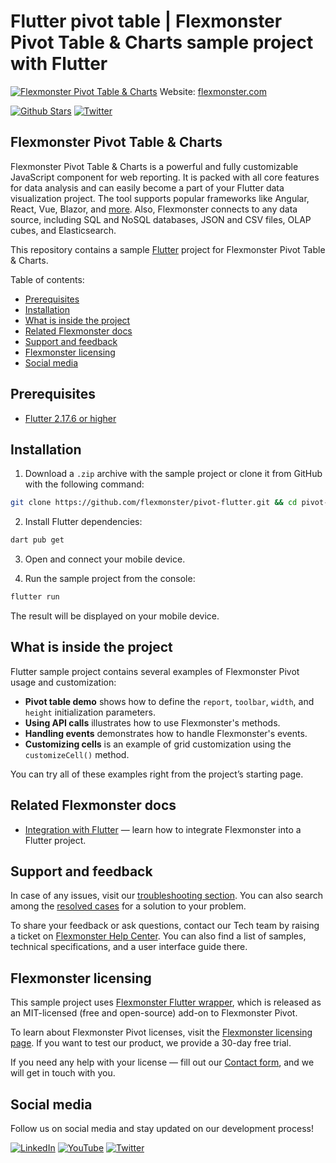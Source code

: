 # Flutter pivot table | Flexmonster Pivot Table & Charts sample project with Flutter
[![Flexmonster Pivot Table & Charts](https://static.flexmonster.com/uploads/2023/09/08090551/flutter.png)](https://www.flexmonster.com?r=sample_flutter)
Website: [flexmonster.com](https://www.flexmonster.com?r=sample_flutter)

[![Github Stars](https://img.shields.io/github/stars/flexmonster?style=social)](https://github.com/flexmonster) [![Twitter](https://img.shields.io/twitter/follow/Flexmonster?style=social)](https://twitter.com/Flexmonster)

## Flexmonster Pivot Table & Charts

Flexmonster Pivot Table & Charts is a powerful and fully customizable JavaScript component for web reporting. It is packed with all core features for data analysis and can easily become a part of your Flutter data visualization project. The tool supports popular frameworks like Angular, React, Vue, Blazor, and [more](https://www.flexmonster.com/doc/available-tutorials-integration?r=sample_flutter). Also, Flexmonster connects to any data source, including SQL and NoSQL databases, JSON and CSV files, OLAP cubes, and Elasticsearch. 

This repository contains a sample [Flutter](https://flutter.dev/) project for Flexmonster Pivot Table & Charts.

Table of contents:

* [Prerequisites](#prerequisites)
* [Installation](#installation)
* [What is inside the project](#what-is-inside-the-project)
* [Related Flexmonster docs](#related-flexmonster-docs)
* [Support and feedback](#support-and-feedback)
* [Flexmonster licensing](#flexmonster-licensing)
* [Social media](#social-media)


## Prerequisites

 - [Flutter 2.17.6 or higher](https://docs.flutter.dev/get-started/install)

## Installation

1. Download a `.zip` archive with the sample project or clone it from GitHub with the following command:

```bash
git clone https://github.com/flexmonster/pivot-flutter.git && cd pivot-flutter
```

2. Install Flutter dependencies:

```bash
dart pub get
```

3. Open and connect your mobile device.

4. Run the sample project from the console:

```bash
flutter run
``` 

The result will be displayed on your mobile device.

## What is inside the project

Flutter sample project contains several examples of Flexmonster Pivot usage and customization:

- **Pivot table demo** shows how to define the `report`, `toolbar`, `width`, and `height` initialization parameters.
- **Using API calls** illustrates how to use Flexmonster's methods.
- **Handling events** demonstrates how to handle Flexmonster's events.
- **Customizing cells** is an example of grid customization using the `customizeCell()` method.
  
You can try all of these examples right from the project’s starting page.

## Related Flexmonster docs

- [Integration with Flutter](https://www.flexmonster.com/doc/integration-with-flutter?r=sample_flutter) — learn how to integrate Flexmonster into a Flutter project.

## Support and feedback

In case of any issues, visit our [troubleshooting section](https://www.flexmonster.com/doc/typical-errors?r=sample_flutter). You can also search among the [resolved cases](https://www.flexmonster.com/technical-support?r=sample_flutter) for a solution to your problem.

To share your feedback or ask questions, contact our Tech team by raising a ticket on [Flexmonster Help Center](https://www.flexmonster.com/help-center?r=sample_flutter). You can also find a list of samples, technical specifications, and a user interface guide there.

## Flexmonster licensing

This sample project uses [Flexmonster Flutter wrapper](https://github.com/flexmonster/flutter-flexmonster), which is released as an MIT-licensed (free and open-source) add-on to Flexmonster Pivot.

To learn about Flexmonster Pivot licenses, visit the [Flexmonster licensing page](https://www.flexmonster.com/pivot-table-editions-and-pricing?r=sample_flutter). 
If you want to test our product, we provide a 30-day free trial.

If you need any help with your license — fill out our [Contact form](https://www.flexmonster.com/contact-our-team?r=sample_flutter), and we will get in touch with you.

## Social media

Follow us on social media and stay updated on our development process!

[![LinkedIn](https://img.shields.io/badge/LinkedIn-blue?style=for-the-badge&logo=linkedin&logoColor=white)](https://linkedin.com/company/flexmonster) [![YouTube](https://img.shields.io/badge/YouTube-red?style=for-the-badge&logo=youtube&logoColor=white)](https://youtube.com/user/FlexMonsterPivot) [![Twitter](https://img.shields.io/badge/Twitter-blue?style=for-the-badge&logo=twitter&logoColor=white)](https://twitter.com/flexmonster)
